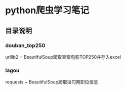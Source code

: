 # python爬虫学习笔记

## 目录说明

### douban_top250
urllib2 + BeautifulSoup爬取豆瓣电影TOP250并存入excel

### lagou
requests + BeautifulSoup爬取拉勾网职位信息
